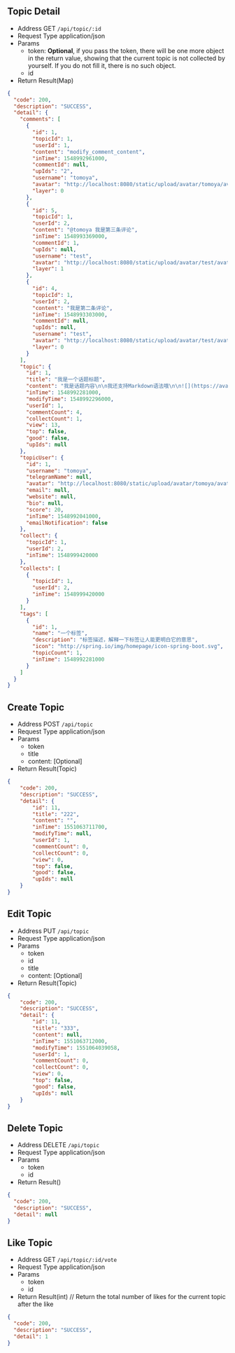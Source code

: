 ## Topic Detail

- Address GET `/api/topic/:id`
- Request Type application/json
- Params
  - token: **Optional**, if you pass the token, there will be one more object in the return value,
    showing that the current topic is not collected by yourself. If you do not fill it, there is no such object.
  - id
- Return Result(Map)

```json
{
  "code": 200,
  "description": "SUCCESS",
  "detail": {
    "comments": [
      {
        "id": 1,
        "topicId": 1,
        "userId": 1,
        "content": "modify_comment_content",
        "inTime": 1548992961000,
        "commentId": null,
        "upIds": "2",
        "username": "tomoya",
        "avatar": "http://localhost:8080/static/upload/avatar/tomoya/avatar.png",
        "layer": 0
      },
      {
        "id": 5,
        "topicId": 1,
        "userId": 2,
        "content": "@tomoya 我是第三条评论",
        "inTime": 1548993369000,
        "commentId": 1,
        "upIds": null,
        "username": "test",
        "avatar": "http://localhost:8080/static/upload/avatar/test/avatar.png",
        "layer": 1
      },
      {
        "id": 4,
        "topicId": 1,
        "userId": 2,
        "content": "我是第二条评论",
        "inTime": 1548993303000,
        "commentId": null,
        "upIds": null,
        "username": "test",
        "avatar": "http://localhost:8080/static/upload/avatar/test/avatar.png",
        "layer": 0
      }
    ],
    "topic": {
      "id": 1,
      "title": "我是一个话题标题",
      "content": "我是话题内容\n\n我还支持Markdown语法哦\n\n![](https://avatars3.githubusercontent.com/u/6915570?s=460&v=4)\n\n- 无序列表1\n- 无序列表2\n- 无序列表3\n\n1. 有序列表1\n2. 有序列表2\n3. 有序列表3\n\n| Column A | Column B | Column C |\n| -------- | -------- | -------- |\n| A1       | B1       | C1       |\n| A2       | B2       | C2       |\n| A3       | B3       | C3       |\n\n[开发俱乐部](https://17dev.club/)",
      "inTime": 1548992281000,
      "modifyTime": 1548992296000,
      "userId": 1,
      "commentCount": 4,
      "collectCount": 1,
      "view": 13,
      "top": false,
      "good": false,
      "upIds": null
    },
    "topicUser": {
      "id": 1,
      "username": "tomoya",
      "telegramName": null,
      "avatar": "http://localhost:8080/static/upload/avatar/tomoya/avatar.png",
      "email": null,
      "website": null,
      "bio": null,
      "score": 20,
      "inTime": 1548992041000,
      "emailNotification": false
    },
    "collect": {
      "topicId": 1,
      "userId": 2,
      "inTime": 1548999420000
    },
    "collects": [
      {
        "topicId": 1,
        "userId": 2,
        "inTime": 1548999420000
      }
    ],
    "tags": [
      {
        "id": 1,
        "name": "一个标签",
        "description": "标签描述，解释一下标签让人能更明白它的意思",
        "icon": "http://spring.io/img/homepage/icon-spring-boot.svg",
        "topicCount": 1,
        "inTime": 1548992281000
      }
    ]
  }
}
```

## Create Topic

- Address POST `/api/topic`
- Request Type application/json
- Params
  - token
  - title
  - content: [Optional]
- Return Result(Topic)

```json
{
    "code": 200,
    "description": "SUCCESS",
    "detail": {
        "id": 11,
        "title": "222",
        "content": "",
        "inTime": 1551063711700,
        "modifyTime": null,
        "userId": 1,
        "commentCount": 0,
        "collectCount": 0,
        "view": 0,
        "top": false,
        "good": false,
        "upIds": null
    }
}
```

## Edit Topic

- Address PUT `/api/topic`
- Request Type application/json
- Params
  - token
  - id
  - title
  - content: [Optional]
- Return Result(Topic)

```json
{
    "code": 200,
    "description": "SUCCESS",
    "detail": {
        "id": 11,
        "title": "333",
        "content": null,
        "inTime": 1551063712000,
        "modifyTime": 1551064039058,
        "userId": 1,
        "commentCount": 0,
        "collectCount": 0,
        "view": 0,
        "top": false,
        "good": false,
        "upIds": null
    }
}
```

## Delete Topic

- Address DELETE `/api/topic`
- Request Type application/json
- Params
  - token
  - id
- Return Result()

```json
{
  "code": 200,
  "description": "SUCCESS",
  "detail": null
}
```

## Like Topic

- Address GET `/api/topic/:id/vote`
- Request Type application/json
- Params
  - token
  - id
- Return Result(int) // Return the total number of likes for the current topic after the like

```json
{
  "code": 200,
  "description": "SUCCESS",
  "detail": 1
}
```
